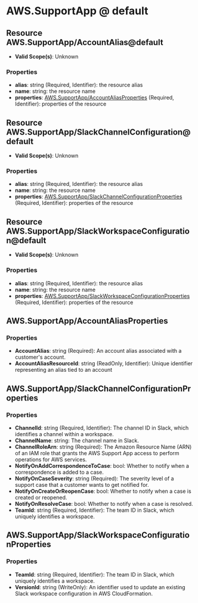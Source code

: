 # AWS.SupportApp @ default

## Resource AWS.SupportApp/AccountAlias@default
* **Valid Scope(s)**: Unknown
### Properties
* **alias**: string (Required, Identifier): the resource alias
* **name**: string: the resource name
* **properties**: [AWS.SupportApp/AccountAliasProperties](#awssupportappaccountaliasproperties) (Required, Identifier): properties of the resource

## Resource AWS.SupportApp/SlackChannelConfiguration@default
* **Valid Scope(s)**: Unknown
### Properties
* **alias**: string (Required, Identifier): the resource alias
* **name**: string: the resource name
* **properties**: [AWS.SupportApp/SlackChannelConfigurationProperties](#awssupportappslackchannelconfigurationproperties) (Required, Identifier): properties of the resource

## Resource AWS.SupportApp/SlackWorkspaceConfiguration@default
* **Valid Scope(s)**: Unknown
### Properties
* **alias**: string (Required, Identifier): the resource alias
* **name**: string: the resource name
* **properties**: [AWS.SupportApp/SlackWorkspaceConfigurationProperties](#awssupportappslackworkspaceconfigurationproperties) (Required, Identifier): properties of the resource

## AWS.SupportApp/AccountAliasProperties
### Properties
* **AccountAlias**: string (Required): An account alias associated with a customer's account.
* **AccountAliasResourceId**: string (ReadOnly, Identifier): Unique identifier representing an alias tied to an account

## AWS.SupportApp/SlackChannelConfigurationProperties
### Properties
* **ChannelId**: string (Required, Identifier): The channel ID in Slack, which identifies a channel within a workspace.
* **ChannelName**: string: The channel name in Slack.
* **ChannelRoleArn**: string (Required): The Amazon Resource Name (ARN) of an IAM role that grants the AWS Support App access to perform operations for AWS services.
* **NotifyOnAddCorrespondenceToCase**: bool: Whether to notify when a correspondence is added to a case.
* **NotifyOnCaseSeverity**: string (Required): The severity level of a support case that a customer wants to get notified for.
* **NotifyOnCreateOrReopenCase**: bool: Whether to notify when a case is created or reopened.
* **NotifyOnResolveCase**: bool: Whether to notify when a case is resolved.
* **TeamId**: string (Required, Identifier): The team ID in Slack, which uniquely identifies a workspace.

## AWS.SupportApp/SlackWorkspaceConfigurationProperties
### Properties
* **TeamId**: string (Required, Identifier): The team ID in Slack, which uniquely identifies a workspace.
* **VersionId**: string (WriteOnly): An identifier used to update an existing Slack workspace configuration in AWS CloudFormation.

